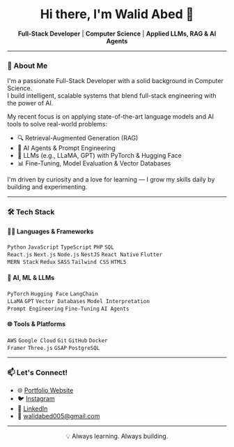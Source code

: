 <h1 align="center">Hi there, I'm Walid Abed 👋</h1>

<p align="center">
  <strong>Full-Stack Developer</strong> | <strong>Computer Science</strong> | <strong>Applied LLMs, RAG & AI Agents</strong>
</p>

---

### 🚀 About Me

I'm a passionate Full-Stack Developer with a solid background in Computer Science.  
I build intelligent, scalable systems that blend full-stack engineering with the power of AI.

My recent focus is on applying state-of-the-art language models and AI tools to solve real-world problems:

- 🔍 Retrieval-Augmented Generation (RAG)
- 🤖 AI Agents & Prompt Engineering
- 🧠 LLMs (e.g., LLaMA, GPT) with PyTorch & Hugging Face
- 📊 Fine-Tuning, Model Evaluation & Vector Databases

I'm driven by curiosity and a love for learning — I grow my skills daily by building and experimenting.

---

### 🛠️ Tech Stack

#### 👨‍💻 Languages & Frameworks
`Python` `JavaScript` `TypeScript` `PHP` `SQL`  
`React.js` `Next.js` `Node.js` `NestJS` `React Native` `Flutter`  
`MERN Stack` `Redux` `SASS` `Tailwind CSS` `HTML5`

#### 🔬 AI, ML & LLMs
`PyTorch` `Hugging Face` `LangChain`  
`LLaMA` `GPT` `Vector Databases` `Model Interpretation`  
`Prompt Engineering` `Fine-Tuning` `AI Agents`

#### 🌐 Tools & Platforms
`AWS` `Google Cloud` `Git` `GitHub` `Docker`  
`Framer` `Three.js` `GSAP` `PostgreSQL`

---

### 📫 Let's Connect!

- 🌐 [Portfolio Website](https://walid-portfolio-two.vercel.app)
- 🐦 [Instagram](https:/instagram.com/walidabed0)
- 💼 [LinkedIn](https://linkedin.com/in/walidabed0)
- 📧 walidabed005@gmail.com

---

<p align="center">💡 Always learning. Always building.</p>
